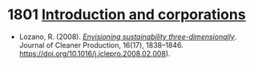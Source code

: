 # 1801 [Introduction and corporations](https://github.com/GreenVeggi/TAMBA/tree/main/IEA005/18012022)
- Lozano, R. (2008). _[Envisioning sustainability three-dimensionally](https://github.com/GreenVeggi/TAMBA/blob/main/IEA005/18012022/Lozano%202008%20Envisioning%20Sustainability%20Three-Dimensionally.md)_. Journal of Cleaner Production, 16(17), 1838–1846. https://doi.org/10.1016/j.jclepro.2008.02.008).
